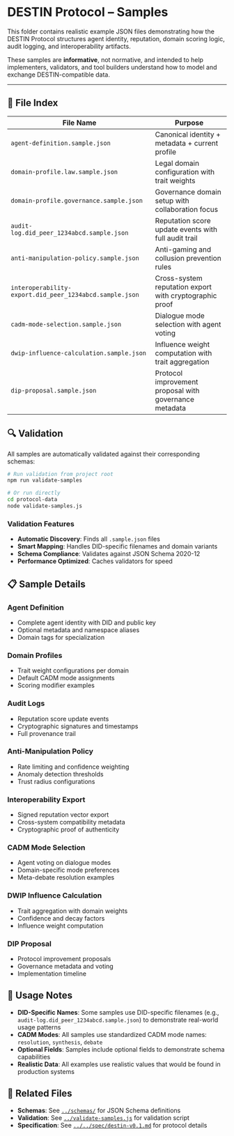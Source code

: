 # DESTIN Protocol – Samples

This folder contains realistic example JSON files demonstrating how the DESTIN Protocol structures agent identity, reputation, domain scoring logic, audit logging, and interoperability artifacts.

These samples are **informative**, not normative, and intended to help implementers, validators, and tool builders understand how to model and exchange DESTIN-compatible data.

---

## 📁 File Index

| File Name                                               | Purpose                                                 |
| ------------------------------------------------------- | ------------------------------------------------------- |
| `agent-definition.sample.json`                          | Canonical identity + metadata + current profile         |
| `domain-profile.law.sample.json`                        | Legal domain configuration with trait weights           |
| `domain-profile.governance.sample.json`                 | Governance domain setup with collaboration focus        |
| `audit-log.did_peer_1234abcd.sample.json`               | Reputation score update events with full audit trail    |
| `anti-manipulation-policy.sample.json`                  | Anti-gaming and collusion prevention rules              |
| `interoperability-export.did_peer_1234abcd.sample.json` | Cross-system reputation export with cryptographic proof |
| `cadm-mode-selection.sample.json`                       | Dialogue mode selection with agent voting               |
| `dwip-influence-calculation.sample.json`                | Influence weight computation with trait aggregation     |
| `dip-proposal.sample.json`                              | Protocol improvement proposal with governance metadata  |

## 🔍 Validation

All samples are automatically validated against their corresponding schemas:

```bash
# Run validation from project root
npm run validate-samples

# Or run directly
cd protocol-data
node validate-samples.js
```

### Validation Features

- **Automatic Discovery**: Finds all `.sample.json` files
- **Smart Mapping**: Handles DID-specific filenames and domain variants
- **Schema Compliance**: Validates against JSON Schema 2020-12
- **Performance Optimized**: Caches validators for speed

## 📋 Sample Details

### Agent Definition

- Complete agent identity with DID and public key
- Optional metadata and namespace aliases
- Domain tags for specialization

### Domain Profiles

- Trait weight configurations per domain
- Default CADM mode assignments
- Scoring modifier examples

### Audit Logs

- Reputation score update events
- Cryptographic signatures and timestamps
- Full provenance trail

### Anti-Manipulation Policy

- Rate limiting and confidence weighting
- Anomaly detection thresholds
- Trust radius configurations

### Interoperability Export

- Signed reputation vector export
- Cross-system compatibility metadata
- Cryptographic proof of authenticity

### CADM Mode Selection

- Agent voting on dialogue modes
- Domain-specific mode preferences
- Meta-debate resolution examples

### DWIP Influence Calculation

- Trait aggregation with domain weights
- Confidence and decay factors
- Influence weight computation

### DIP Proposal

- Protocol improvement proposals
- Governance metadata and voting
- Implementation timeline

## 🎯 Usage Notes

- **DID-Specific Names**: Some samples use DID-specific filenames (e.g., `audit-log.did_peer_1234abcd.sample.json`) to demonstrate real-world usage patterns
- **CADM Modes**: All samples use standardized CADM mode names: `resolution`, `synthesis`, `debate`
- **Optional Fields**: Samples include optional fields to demonstrate schema capabilities
- **Realistic Data**: All examples use realistic values that would be found in production systems

## 🔗 Related Files

- **Schemas**: See [`../schemas/`](../schemas/) for JSON Schema definitions
- **Validation**: See [`../validate-samples.js`](../validate-samples.js) for validation script
- **Specification**: See [`../../spec/destin-v0.1.md`](../../spec/destin-v0.1.md) for protocol details
